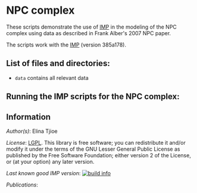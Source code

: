 # NPC complex

These scripts demonstrate the use of [IMP](http://salilab.org/imp) in the modeling of the NPC complex using data as described in Frank Alber's 2007 NPC paper. 

The scripts work with the [IMP](http://salilab.org/imp) (version 385a178).

## List of files and directories:

- `data`		                         contains all relevant data


## Running the IMP scripts for the NPC complex:

## Information

_Author(s)_: Elina Tjioe

_License_: [LGPL](http://www.gnu.org/licenses/old-licenses/lgpl-2.1.html).
This library is free software; you can redistribute it and/or
modify it under the terms of the GNU Lesser General Public
License as published by the Free Software Foundation; either
version 2 of the License, or (at your option) any later version.

_Last known good IMP version_: [![build info](https://salilab.org/imp/systems/?sysstat=6)](http://salilab.org/imp/systems/)

_Publications_:
